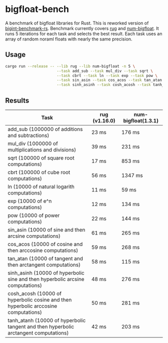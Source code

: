 # bigfloat-bench

A benchmark of bigfloat libraries for Rust. This is reworked version of [bigint-benchmark-rs](https://github.com/tczajka/bigint-benchmark-rs).
Benchmark currently covers [rug](https://crates.io/crates/rug) and [num-bigfloat](https://crates.io/crates/num-bigfloat). It runs 5 iterations for each task and selects the best result. Each task uses an array of random noraml floats with nearly the same precision.

## Usage

``` sh
cargo run --release -- --lib rug --lib num-bigfloat -n 5 \
                       --task add_sub --task mul_div --task sqrt \
                       --task cbrt --task ln --task exp --task pow \
                       --task sin_asin --task cos_acos --task tan_atan \
                       --task sinh_asinh --task cosh_acosh --task tanh_atanh
```

## Results

| Task                                                                                  | rug (v1.16.0) | num-bigfloat(1.3.1) |
| --------------                                                                        | ------- | ------ |
|    add_sub (1000000 of additions and subtractions)                                    |  23 ms  |   176 ms  |
|    mul_div (1000000 of multiplications and divisions)                                 |  39 ms  |   231 ms  |
|       sqrt (100000 of square root computations)                                       |  17 ms  |   853 ms  |
|       cbrt (100000 of cube root computations)                                         |  56 ms  |  1347 ms  |
|         ln (10000 of natural logarith computations)                                   |  11 ms  |    59 ms  |
|        exp (10000 of e^n computations)                                                |  12 ms  |   134 ms  |
|        pow (10000 of power computations)                                              |  22 ms  |   144 ms  |
|   sin_asin (10000 of sine and then arcsine computations)                              |  61 ms  |   265 ms  |
|   cos_acos (10000 of cosine and then arccosine computations)                          |  59 ms  |   268 ms  |
|   tan_atan (10000 of tangent and then arctangent computations)                        |  58 ms  |   115 ms  |
| sinh_asinh (10000 of hyperbolic sine and then hyperbolic arcsine computations)        |  48 ms  |   276 ms  |
| cosh_acosh (10000 of hyperbolic cosine and then hyperbolic arccosine computations)    |  50 ms  |   281 ms  |
| tanh_atanh (10000 of hyperbolic tangent and then hyperbolic arctangent computations)  |  42 ms  |   203 ms  |
